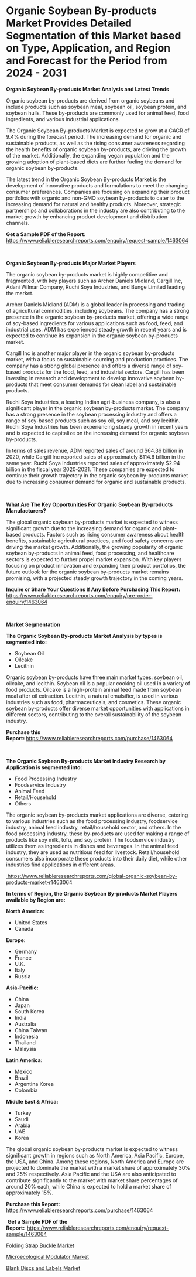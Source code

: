<p><h1>Organic Soybean By-products Market Provides Detailed Segmentation of this Market based on Type, Application, and Region and Forecast for the Period from 2024 - 2031</h1></p><p><strong>Organic Soybean By-products Market Analysis and Latest Trends</strong></p>
<p><p>Organic soybean by-products are derived from organic soybeans and include products such as soybean meal, soybean oil, soybean protein, and soybean hulls. These by-products are commonly used for animal feed, food ingredients, and various industrial applications.</p><p>The Organic Soybean By-products Market is expected to grow at a CAGR of 9.4% during the forecast period. The increasing demand for organic and sustainable products, as well as the rising consumer awareness regarding the health benefits of organic soybean by-products, are driving the growth of the market. Additionally, the expanding vegan population and the growing adoption of plant-based diets are further fueling the demand for organic soybean by-products.</p><p>The latest trend in the Organic Soybean By-products Market is the development of innovative products and formulations to meet the changing consumer preferences. Companies are focusing on expanding their product portfolios with organic and non-GMO soybean by-products to cater to the increasing demand for natural and healthy products. Moreover, strategic partnerships and collaborations in the industry are also contributing to the market growth by enhancing product development and distribution channels.</p></p>
<p><strong>Get a Sample PDF of the Report:&nbsp;</strong> <a href="https://www.reliableresearchreports.com/enquiry/request-sample/1463064">https://www.reliableresearchreports.com/enquiry/request-sample/1463064</a></p>
<p>&nbsp;</p>
<p><strong>Organic Soybean By-products Major Market Players</strong></p>
<p><p>The organic soybean by-products market is highly competitive and fragmented, with key players such as Archer Daniels Midland, Cargill Inc, Adani Wilmar Company, Ruchi Soya Industries, and Bunge Limited leading the market. </p><p>Archer Daniels Midland (ADM) is a global leader in processing and trading of agricultural commodities, including soybeans. The company has a strong presence in the organic soybean by-products market, offering a wide range of soy-based ingredients for various applications such as food, feed, and industrial uses. ADM has experienced steady growth in recent years and is expected to continue its expansion in the organic soybean by-products market.</p><p>Cargill Inc is another major player in the organic soybean by-products market, with a focus on sustainable sourcing and production practices. The company has a strong global presence and offers a diverse range of soy-based products for the food, feed, and industrial sectors. Cargill has been investing in research and development to develop innovative soybean by-products that meet consumer demands for clean label and sustainable products.</p><p>Ruchi Soya Industries, a leading Indian agri-business company, is also a significant player in the organic soybean by-products market. The company has a strong presence in the soybean processing industry and offers a range of soy-based products such as soy oil, soy meal, and soy lecithin. Ruchi Soya Industries has been experiencing steady growth in recent years and is expected to capitalize on the increasing demand for organic soybean by-products.</p><p>In terms of sales revenue, ADM reported sales of around $64.36 billion in 2020, while Cargill Inc reported sales of approximately $114.6 billion in the same year. Ruchi Soya Industries reported sales of approximately $2.94 billion in the fiscal year 2020-2021. These companies are expected to continue their growth trajectory in the organic soybean by-products market due to increasing consumer demand for organic and sustainable products.</p></p>
<p>&nbsp;</p>
<p><strong>What Are The Key Opportunities For Organic Soybean By-products Manufacturers?</strong></p>
<p><p>The global organic soybean by-products market is expected to witness significant growth due to the increasing demand for organic and plant-based products. Factors such as rising consumer awareness about health benefits, sustainable agricultural practices, and food safety concerns are driving the market growth. Additionally, the growing popularity of organic soybean by-products in animal feed, food processing, and healthcare sectors is expected to further propel market expansion. With key players focusing on product innovation and expanding their product portfolios, the future outlook for the organic soybean by-products market remains promising, with a projected steady growth trajectory in the coming years.</p></p>
<p><strong>Inquire or Share Your Questions If Any Before Purchasing This Report:</strong> <a href="https://www.reliableresearchreports.com/enquiry/pre-order-enquiry/1463064">https://www.reliableresearchreports.com/enquiry/pre-order-enquiry/1463064</a></p>
<p>&nbsp;</p>
<p><strong>Market Segmentation</strong></p>
<p><strong>The Organic Soybean By-products Market Analysis by types is segmented into:</strong></p>
<p><ul><li>Soybean Oil</li><li>Oilcake</li><li>Lecithin</li></ul></p>
<p><p>Organic soybean by-products have three main market types: soybean oil, oilcake, and lecithin. Soybean oil is a popular cooking oil used in a variety of food products. Oilcake is a high-protein animal feed made from soybean meal after oil extraction. Lecithin, a natural emulsifier, is used in various industries such as food, pharmaceuticals, and cosmetics. These organic soybean by-products offer diverse market opportunities with applications in different sectors, contributing to the overall sustainability of the soybean industry.</p></p>
<p><strong>Purchase this Report:&nbsp;</strong><a href="https://www.reliableresearchreports.com/purchase/1463064">https://www.reliableresearchreports.com/purchase/1463064</a></p>
<p>&nbsp;</p>
<p><strong>The Organic Soybean By-products Market Industry Research by Application is segmented into:</strong></p>
<p><ul><li>Food Processing Industry</li><li>Foodservice Industry</li><li>Animal Feed</li><li>Retail/Household</li><li>Others</li></ul></p>
<p><p>The organic soybean by-products market applications are diverse, catering to various industries such as the food processing industry, foodservice industry, animal feed industry, retail/household sector, and others. In the food processing industry, these by-products are used for making a range of products like soy milk, tofu, and soy protein. The foodservice industry utilizes them as ingredients in dishes and beverages. In the animal feed industry, they are used as nutritious feed for livestock. Retail/household consumers also incorporate these products into their daily diet, while other industries find applications in different areas.</p></p>
<p><a href="https://www.reliableresearchreports.com/global-organic-soybean-by-products-market-r1463064">&nbsp;https://www.reliableresearchreports.com/global-organic-soybean-by-products-market-r1463064</a></p>
<p><strong>In terms of Region, the Organic Soybean By-products Market Players available by Region are:</strong></p>
<p>
    <p> <strong> North America: </strong>
        <ul>
            <li>United States</li>
            <li>Canada</li>
        </ul>
        </p> 
    <p> <strong> Europe: </strong>
        <ul>
            <li>Germany</li>
            <li>France</li>
            <li>U.K.</li>
            <li>Italy</li>
            <li>Russia</li>
        </ul>
        </p> 
    <p> <strong> Asia-Pacific: </strong>
        <ul>
            <li>China</li>
            <li>Japan</li>
            <li>South Korea</li>
            <li>India</li>
            <li>Australia</li>
            <li>China Taiwan</li>
            <li>Indonesia</li>
            <li>Thailand</li>
            <li>Malaysia</li>
        </ul>
        </p> 
    <p> <strong> Latin America: </strong>
        <ul>
            <li>Mexico</li>
            <li>Brazil</li>
            <li>Argentina Korea</li>
            <li>Colombia</li>
        </ul>
        </p> 
    <p> <strong> Middle East & Africa: </strong>
        <ul>
            <li>Turkey</li>
            <li>Saudi</li>
            <li>Arabia</li>
            <li>UAE</li>
            <li>Korea</li>
        </ul>
    </p>
    </p>
<p><p>The global organic soybean by-products market is expected to witness significant growth in regions such as North America, Asia Pacific, Europe, the USA, and China. Among these regions, North America and Europe are projected to dominate the market with a market share of approximately 30% and 25% respectively. Asia Pacific and the USA are also anticipated to contribute significantly to the market with market share percentages of around 20% each, while China is expected to hold a market share of approximately 15%.</p></p>
<p><strong>Purchase this Report: </strong><a href="https://www.reliableresearchreports.com/purchase/1463064">https://www.reliableresearchreports.com/purchase/1463064</a></p>
<p>&nbsp;<strong>Get a Sample PDF of the Report:&nbsp;&nbsp;</strong><a href="https://www.reliableresearchreports.com/enquiry/request-sample/1463064">https://www.reliableresearchreports.com/enquiry/request-sample/1463064</a></p>
<p><strong></strong></p>
<p><p><a href="https://www.linkedin.com/pulse/folding-strap-buckle-market-size-furnishes-valuable-information-3pmje?trackingId=AIHW1eBa7mpQQUuSn75alA%3D%3D">Folding Strap Buckle Market</a></p><p><a href="https://www.linkedin.com/pulse/decoding-microecological-modulator-market-deep-dive-latest-8wlje?trackingId=aNfEX7d%2FMR9H8DpVd%2BTsHQ%3D%3D">Microecological Modulator Market</a></p><p><a href="https://www.linkedin.com/pulse/blank-discs-labels-market-research-report-provides-thorough-s1m7e?trackingId=GczlQzJtwKqEXrq3xzfuUA%3D%3D">Blank Discs and Labels Market</a></p></p>